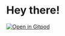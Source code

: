# Hey there!

[![Open in Gitpod](https://gitpod.io/button/open-in-gitpod.svg)](https://gitpod.io/#https://github.com/turretd/turretd)
